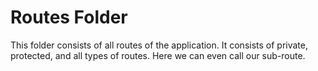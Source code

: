 # Routes Folder

This folder consists of all routes of the application. It consists of private, protected, and all types of routes. Here we can even call our sub-route.
